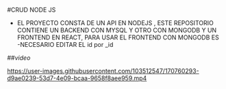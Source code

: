  #CRUD NODE JS
- EL PROYECTO CONSTA DE UN API EN NODEJS , ESTE REPOSITORIO CONTIENE UN BACKEND CON MYSQL Y OTRO CON MONGODB Y UN FRONTEND EN REACT, PARA USAR EL FRONTEND CON MONGODB ES -NECESARIO EDITAR EL id por _id

##*video*


https://user-images.githubusercontent.com/103512547/170760293-d9ae0239-53d7-4e09-bcaa-9658f8aee959.mp4
